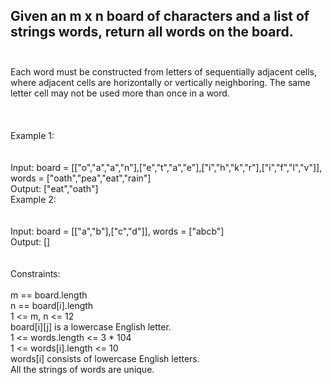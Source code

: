 ## Given an m x n board of characters and a list of strings words, return all words on the board. <br> <br> 
Each word must be constructed from letters of sequentially adjacent cells, where adjacent cells are horizontally or vertically neighboring. The same letter cell may not be used more than once in a word. <br> <br> <br> <br> 
Example 1: <br> <br> <br> 
Input: board = [["o","a","a","n"],["e","t","a","e"],["i","h","k","r"],["i","f","l","v"]], words = ["oath","pea","eat","rain"] <br> 
Output: ["eat","oath"] <br> 
Example 2: <br> <br> <br> 
Input: board = [["a","b"],["c","d"]], words = ["abcb"] <br> 
Output: [] <br> <br> <br> 
Constraints: <br> <br> 
m == board.length <br> 
n == board[i].length <br> 
1 <= m, n <= 12 <br> 
board[i][j] is a lowercase English letter. <br> 
1 <= words.length <= 3 * 104 <br> 
1 <= words[i].length <= 10 <br> 
words[i] consists of lowercase English letters. <br> 
All the strings of words are unique. <br> 
